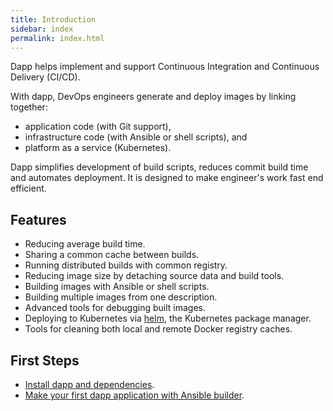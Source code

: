 ```yaml
---
title: Introduction
sidebar: index
permalink: index.html
---
```



Dapp helps implement and support Continuous Integration and Continuous Delivery (CI/CD).

With dapp, DevOps engineers generate and deploy images by linking together:

- application code (with Git support),
- infrastructure code (with Ansible or shell scripts), and
- platform as a service (Kubernetes).

Dapp simplifies development of build scripts, reduces commit build time and automates deployment.
It is designed to make engineer's work fast end efficient.


## Features

* Reducing average build time.
* Sharing a common cache between builds.
* Running distributed builds with common registry.
* Reducing image size by detaching source data and build tools.
* Building images with Ansible or shell scripts.
* Building multiple images from one description.
* Advanced tools for debugging built images.
* Deploying to Kubernetes via [helm](https://helm.sh/), the Kubernetes package manager.
* Tools for cleaning both local and remote Docker registry caches.

## First Steps

* [Install dapp and dependencies](installation.html).
* [Make your first dapp application with Ansible builder](first_application.html).
